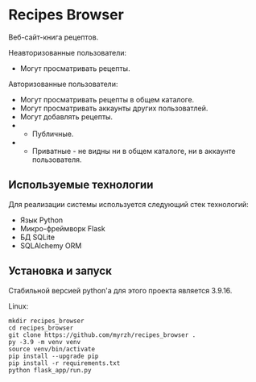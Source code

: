 # Recipes Browser

Веб-сайт-книга рецептов.

Неавторизованные пользователи:
- Могут просматривать рецепты.

Авторизованные пользователи:
- Могут просматривать рецепты в общем каталоге.
- Могут просматривать аккаунты других пользоватлей.
- Могут добавлять рецепты.
- - Публичные.
- - Приватные - не видны ни в общем каталоге, ни в аккаунте пользователя.

## Используемые технологии
Для реализации системы используется следующий стек технологий:

- Язык Python
- Микро-фреймворк Flask
- БД SQLite
- SQLAlchemy ORM

## Установка и запуск

Стабильной версией python'а для этого проекта является 3.9.16.

Linux:

```
mkdir recipes_browser
cd recipes_browser
git clone https://github.com/myrzh/recipes_browser .
py -3.9 -m venv venv
source venv/bin/activate
pip install --upgrade pip
pip install -r requirements.txt
python flask_app/run.py
```
